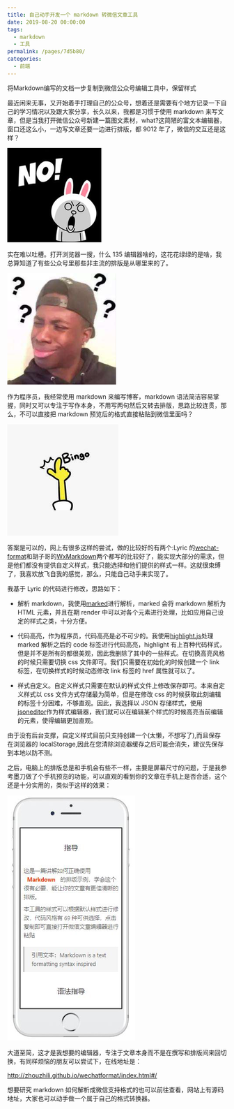 ```yaml
---
title: 自己动手开发一个 markdown 转微信文章工具
date: 2019-08-20 00:00:00
tags: 
  - markdown
  - 工具
permalink: /pages/7d5b80/
categories: 
  - 前端
---
```


将Markdown编写的文档一步复制到微信公众号编辑工具中，保留样式

<!-- more -->

最近闲来无事，又开始着手打理自己的公众号，想着还是需要有个地方记录一下自己的学习情况以及跟大家分享，长久以来，我都是习惯于使用 markdown 来写文章，但是当我打开微信公众号新建一篇图文素材，what?这简陋的富文本编辑器，窗口还这么小，一边写文章还要一边进行排版，都 9012 年了，微信的交互还是这样？

![no](https://raw.githubusercontent.com/zhouzhili/blog/master/issues/images/no.jpg)

实在难以吐槽。打开浏览器一搜，什么 135 编辑器啥的，这花花绿绿的是啥，我总算知道了有些公众号里那些非主流的排版是从哪里来的了。

![what](https://raw.githubusercontent.com/zhouzhili/blog/master/issues/images/what.jpg)

作为程序员，我经常使用 markdown 来编写博客，markdown 语法简洁容易掌握，同时又可以专注于写作本身，不用写两句然后又转去排版，思路比较连贯，那么，不可以直接把 markdown 预览后的格式直接粘贴到微信里面吗？

![what](https://raw.githubusercontent.com/zhouzhili/blog/master/issues/images/bingo.jpg)

答案是可以的，网上有很多这样的尝试，做的比较好的有两个:Lyric 的[wechat-format](https://labs.lyric.im/wxformat/)和胡子哥的[WxMarkdown](http://md.barretlee.com/)两个都写的比较好了，能实现大部分的需求，但是他们都没有提供自定义样式，我只能选择和他们提供的样式一样。这就很束缚了，我喜欢放飞自我的感觉，那么，只能自己动手来实现了。

我基于 Lyric 的代码进行修改，思路如下：

- 解析 markdown，我使用[marked](https://github.com/markedjs/marked)进行解析，marked 会将 markdown 解析为 HTML 元素，并且在期 render 中可以对各个元素进行处理，比如应用自己设定的样式之类，十分方便。

- 代码高亮，作为程序员，代码高亮是必不可少的。我使用[highlight.js](https://highlightjs.org/)处理 marked 解析之后的 code 标签进行代码高亮，highlight 有上百种代码样式，但是并不是所有的都很美观，因此我删除了其中的一些样式。在切换高亮风格的时候只需要切换 css 文件即可。我们只需要在初始化的时候创建一个 link 标签，在切换样式的时候动态修改 link 标签的 href 属性就可以了。

- 样式自定义。自定义样式只需要在默认的样式文件上修改保存即可。本来自定义样式以 css 文件方式存储最为简单，但是在修改 css 的时候获取此刻编辑的标签十分困难，不够直观。因此，我选择以 JSON 存储样式，使用[jsoneditor](https://github.com/josdejong/jsoneditor)作为样式编辑器，我们就可以在编辑某个样式的时候高亮当前编辑的元素，使得编辑更加直观。

由于没有后台支撑，自定义样式目前只支持创建一个(太懒，不想写了),而且保存在浏览器的 localStorage,因此在您清除浏览器缓存之后可能会消失，建议先保存到本地以防不测。

之后，电脑上的排版总是和手机会有些不一样，主要是屏幕尺寸的问题，于是我参考墨刀做了个手机预览的功能，可以直观的看到你的文章在手机上是否合适，这个还是十分实用的，类似于这样的效果：

![what](https://raw.githubusercontent.com/zhouzhili/blog/master/issues/images/preview.jpg)

大道至简，这才是我想要的编辑器，专注于文章本身而不是在撰写和排版间来回切换，有同样烦恼的朋友可以尝试下，在线地址是：

http://zhouzhili.github.io/wechatformat/index.html#/

想要研究 markdown 如何解析成微信支持格式的也可以前往查看，网站上有源码地址，大家也可以动手做一个属于自己的格式转换器。
